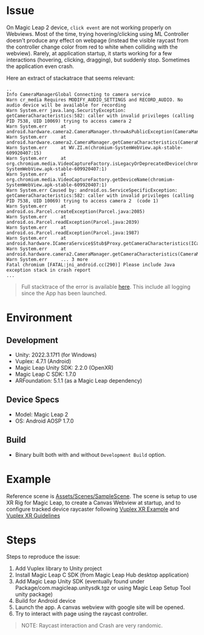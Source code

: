 # Issue
On Magic Leap 2 device, `click event` are not working properly on Webviews. Most of the time, trying hovering/clicking using ML Controller doesn't produce any effect on webpage (instead the visible raycast from the controller change color from red to white when colliding with the webview). 
Rarely, at application startup, it starts working for a few interactions (hovering, clicking, dragging), but suddenly stop. Sometimes the application even crash.

Here an extract of stackatrace that seems relevant:
```
..
Info CameraManagerGlobal Connecting to camera service
Warn cr_media Requires MODIFY_AUDIO_SETTINGS and RECORD_AUDIO. No audio device will be available for recording
Warn System.err java.lang.SecurityException: getCameraCharacteristics:582: caller with invalid privileges (calling PID 7538, UID 10069) trying to access camera 2 
Warn System.err 	at android.hardware.camera2.CameraManager.throwAsPublicException(CameraManager.java:793)
Warn System.err 	at android.hardware.camera2.CameraManager.getCameraCharacteristics(CameraManager.java:327)
Warn System.err 	at WV.ZI.m(chromium-SystemWebView.apk-stable-609920407:15)
Warn System.err 	at org.chromium.media.VideoCaptureFactory.isLegacyOrDeprecatedDevice(chromium-SystemWebView.apk-stable-609920407:1)
Warn System.err 	at org.chromium.media.VideoCaptureFactory.getDeviceName(chromium-SystemWebView.apk-stable-609920407:1)
Warn System.err Caused by: android.os.ServiceSpecificException: getCameraCharacteristics:582: caller with invalid privileges (calling PID 7538, UID 10069) trying to access camera 2  (code 1)
Warn System.err 	at android.os.Parcel.createException(Parcel.java:2085)
Warn System.err 	at android.os.Parcel.readException(Parcel.java:2039)
Warn System.err 	at android.os.Parcel.readException(Parcel.java:1987)
Warn System.err 	at android.hardware.ICameraService$Stub$Proxy.getCameraCharacteristics(ICameraService.java:734)
Warn System.err 	at android.hardware.camera2.CameraManager.getCameraCharacteristics(CameraManager.java:316)
Warn System.err 	... 3 more
Fatal chromium [FATAL:jni_android.cc(290)] Please include Java exception stack in crash report
...
```

> Full stacktrace of the error is available [here](./stacktrace.md). This include all logging since the App has been launched.

# Environment

## Development 
- Unity: 2022.3.17f1 (for Windows)
- Vuplex: 4.7.1  (Android)
- Magic Leap Unity SDK: 2.2.0 (OpenXR)
- Magic Leap C SDK: 1.7.0
- ARFoundation: 5.1.1 (as a Magic Leap dependency)

## Device Specs
- Model: Magic Leap 2
- OS: Android AOSP 1.7.0

## Build
- Binary built both with and without `Development Build` option.

# Example
Reference scene is [Assets/Scenes/SampleScene](./Assets/Scenes/SampleScene.unity). The scene is setup to use XR Rig for Magic Leap, to create a Canvas Webview at startup, and to configure tracked device raycaster following [ Vuplex XR Example](https://github.com/vuplex/xrit-webview-example) and [Vuplex XR Guidelines](https://support.vuplex.com/articles/xr-interaction-toolkit)

# Steps 
Steps to reproduce the issue:
1. Add Vuplex library to Unity project
2. Install Magic Leap C SDK (from Magic Leap Hub desktop application)
3. Add Magic Leap Unity SDK (eventually found under Package/com.magicleap.unitysdk.tgz or using Magic Leap Setup Tool unity package)
3. Build for Android device
4. Launch the app. A canvas webview with google site will be opened.
5. Try to interact with page using the raycast controller.

> NOTE: Raycast interaction and Crash are very randomic. 